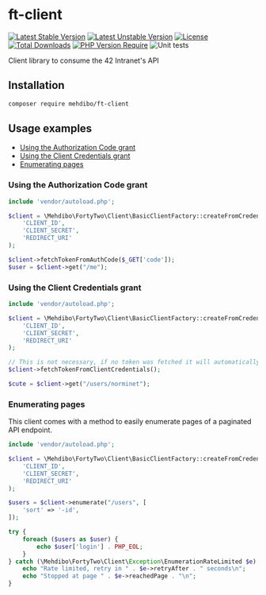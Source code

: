 # ft-client
[![Latest Stable Version](http://poser.pugx.org/mehdibo/ft-client/v)](https://packagist.org/packages/mehdibo/ft-client)
[![Latest Unstable Version](http://poser.pugx.org/mehdibo/ft-client/v/unstable)](https://packagist.org/packages/mehdibo/ft-client)
[![License](http://poser.pugx.org/mehdibo/ft-client/license)](https://packagist.org/packages/mehdibo/ft-client)
[![Total Downloads](http://poser.pugx.org/mehdibo/ft-client/downloads)](https://packagist.org/packages/mehdibo/ft-client)
[![PHP Version Require](http://poser.pugx.org/mehdibo/ft-client/require/php)](https://packagist.org/packages/mehdibo/ft-client)
![Unit tests](https://github.com/mehdibo/oauth2-fortytwo/workflows/Unit%20tests/badge.svg?branch=main)

Client library to consume the 42 Intranet's API

## Installation
```bash
composer require mehdibo/ft-client
```

## Usage examples

- [Using the Authorization Code grant](#using-the-authorization-code-grant)
- [Using the Client Credentials grant](#using-the-client-credentials-grant)
- [Enumerating pages](#enumerating-pages)

### Using the Authorization Code grant
```php
include 'vendor/autoload.php';

$client = \Mehdibo\FortyTwo\Client\BasicClientFactory::createFromCredentials(
    'CLIENT_ID',
    'CLIENT_SECRET',
    'REDIRECT_URI'
);

$client->fetchTokenFromAuthCode($_GET['code']);
$user = $client->get("/me");
```

### Using the Client Credentials grant
```php
include 'vendor/autoload.php';

$client = \Mehdibo\FortyTwo\Client\BasicClientFactory::createFromCredentials(
    'CLIENT_ID',
    'CLIENT_SECRET',
    'REDIRECT_URI'
);

// This is not necessary, if no token was fetched it will automatically fetch one using the Client Credentials grant
$client->fetchTokenFromClientCredentials();

$cute = $client->get("/users/norminet");
```

### Enumerating pages
This client comes with a method to easily enumerate pages of a paginated API endpoint.
```php
include 'vendor/autoload.php';

$client = \Mehdibo\FortyTwo\Client\BasicClientFactory::createFromCredentials(
    'CLIENT_ID',
    'CLIENT_SECRET',
    'REDIRECT_URI'
);

$users = $client->enumerate("/users", [
    'sort' => '-id',
]);

try {
    foreach ($users as $user) {
        echo $user['login'] . PHP_EOL;
    }
} catch (\Mehdibo\FortyTwo\Client\Exception\EnumerationRateLimited $e) {
    echo "Rate limited, retry in " . $e->retryAfter . " seconds\n";
    echo "Stopped at page " . $e->reachedPage . "\n";
}
```
